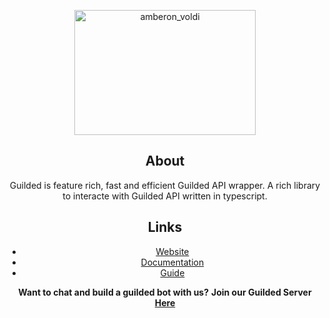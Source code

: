 <center><p align="center"><img align="center" src="https://cdn.discordapp.com/attachments/1017309183416209438/1050009940854587452/logo8.png" alt="amberon_voldi" height="200" width="290" </p><center>

## About
Guilded is feature rich, fast and efficient Guilded API wrapper. A rich library to interacte with Guilded API written in typescript.


## Links
- [Website]()
- [Documentation]()
- [Guide]()

**Want to chat and build a guilded bot with us?**
**Join our Guilded Server [Here](https://www.guilded.gg/i/kamZgDBk)**


